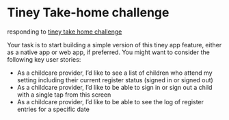 # Tiney Take-home challenge

responding to [tiney take home challenge](https://docs.google.com/document/d/15OaqYC2Ko8yLXh-GE8S6Qj7bkD2FD8UQ8uHhIAbPQk4/edit)


Your task is to start building a simple version of this tiney app feature, either as a native app or web app, if preferred.
You might want to consider the following key user stories: 
- As a childcare provider, I’d like to see a list of children who attend my setting including their current register status (signed in or signed out)
- As a childcare provider, I’d like to be able to sign in or sign out a child with a single tap from this screen
- As a childcare provider, I’d like to be able to see the log of register entries for a specific date
